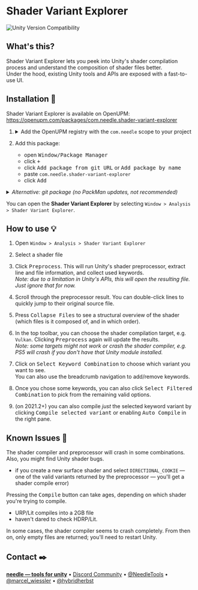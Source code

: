 # Shader Variant Explorer

![Unity Version Compatibility](https://img.shields.io/badge/Unity-2020.3%20%E2%80%94%202021.2-brightgreen) 

## What's this?

Shader Variant Explorer lets you peek into Unity's shader compilation process and understand the composition of shader files better.  
Under the hood, existing Unity tools and APIs are exposed with a fast-to-use UI.

## Installation 💾

Shader Variant Explorer is available on OpenUPM: https://openupm.com/packages/com.needle.shader-variant-explorer  

1. 
    <details>
    <summary>Add the OpenUPM registry with the <code>com.needle</code> scope to your project</summary>

    - open <kbd>Edit/Project Settings/Package Manager</kbd>
    - add a new Scoped Registry:
    ```
    Name: OpenUPM
    URL:  https://package.openupm.com/
    Scope(s): com.needle
    ```
    - click <kbd>Save</kbd>
    </details>
2. Add this package:
   - open <kbd>Window/Package Manager</kbd>
   - click <kbd>+</kbd>
   - click <kbd>Add package from git URL</kbd> or <kbd>Add package by name</kbd>
   - paste `com.needle.shader-variant-explorer`
   - click <kbd>Add</kbd>

<details>
<summary><em>Alternative: git package (no PackMan updates, not recommended)</em></summary>  

   - open <kbd>Window/Package Manager</kbd>
   - click <kbd>+</kbd>
   - click <kbd>Add package from git URL</kbd> or <kbd>Add package by name</kbd>  
   - paste `https://github.com/needle-tools/shader-variant-explorer.git?path=package`  
   - click <kbd>Add</kbd>

</details>

You can open the **Shader Variant Explorer** by selecting `Window > Analysis > Shader Variant Explorer`.

## How to use 💡

1. Open `Window > Analysis > Shader Variant Explorer`  
2. Select a shader file  
3. Click <kbd>Preprocess</kbd>. This will run Unity's shader preprocessor, extract line and file information, and collect used keywords.  
     _Note: due to a limitation in Unity's APIs, this will open the resulting file. Just ignore that for now._  
4. Scroll through the preprocessor result. You can double-click lines to quickly jump to their original source file.  
5. Press <kbd>Collapse Files</kbd> to see a structural overview of the shader (which files is it composed of, and in which order).  
6. In the top toolbar, you can choose the shader compilation target, e.g. `Vulkan`. Clicking <kbd>Preprocess</kbd> again will update the results.   
     _Note: some targets might not work or crash the shader compiler, e.g. PS5 will crash if you don't have that Unity module installed._  
7. Click on <kbd>Select Keyword Combination</kbd> to choose which variant you want to see.  
   You can also use the breadcrumb navigation to add/remove keywords.  

8. Once you chose some keywords, you can also click <kbd>Select Filtered Combination</kbd> to pick from the remaining valid options.  

9. (on 2021.2+) you can also compile _just_ the selected keyword variant by clicking <kbd>Compile selected variant</kbd> or enabling <kbd>Auto Compile</kbd> in the right pane.
    
## Known Issues 🦴

The shader compiler and preprocessor will crash in some combinations.  
Also, you might find Unity shader bugs.  
- if you create a new surface shader and select `DIRECTIONAL_COOKIE` — one of the valid variants returned by the preprocessor — you'll get a shader compile error)  

Pressing the <kbd>Compile</kbd> button can take ages, depending on which shader you're trying to compile.  
- URP/Lit compiles into a 2GB file
- haven't dared to check HDRP/Lit.

In some cases, the shader compiler seems to crash completely. From then on, only empty files are returned; you'll need to restart Unity. 

## Contact ✒️
<b>[needle — tools for unity](https://needle.tools)</b> • 
[Discord Community](https://discord.gg/UHwvwjs9Vp) • 
[@NeedleTools](https://twitter.com/NeedleTools) • 
[@marcel_wiessler](https://twitter.com/marcel_wiessler) • 
[@hybridherbst](https://twitter.com/hybridherbst)